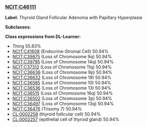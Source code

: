 
### [NCIT:C46111](http://purl.obolibrary.org/obo/NCIT_C46111)
**Label:** Thyroid Gland Follicular Adenoma with Papillary Hyperplasia

**Subclasses:** 

**Class expressions from DL-Learner:**

- Thing 55.83%
- [NCIT:C41608](http://purl.obolibrary.org/obo/NCIT_C41608) (Endocrine-Stromal Cell) 50.94%
- [NCIT:C39875](http://purl.obolibrary.org/obo/NCIT_C39875) (Loss of Chromosome 9q) 50.94%
- [NCIT:C39795](http://purl.obolibrary.org/obo/NCIT_C39795) (Loss of Chromosome 14q) 50.94%
- [NCIT:C37312](http://purl.obolibrary.org/obo/NCIT_C37312) (Loss of Chromosome 11q) 50.94%
- [NCIT:C36636](http://purl.obolibrary.org/obo/NCIT_C36636) (Loss of Chromosome 9p) 50.94%
- [NCIT:C36632](http://purl.obolibrary.org/obo/NCIT_C36632) (Loss of Chromosome 19) 50.94%
- [NCIT:C36585](http://purl.obolibrary.org/obo/NCIT_C36585) (Loss of Chromosome 10) 50.94%
- [NCIT:C36536](http://purl.obolibrary.org/obo/NCIT_C36536) (Loss of Chromosome 13) 50.94%
- [NCIT:C36515](http://purl.obolibrary.org/obo/NCIT_C36515) (Loss of Chromosome 16q) 50.94%
- [NCIT:C36502](http://purl.obolibrary.org/obo/NCIT_C36502) (Loss of Chromosome 3p) 50.94%
- [NCIT:C36497](http://purl.obolibrary.org/obo/NCIT_C36497) (Loss of Chromosome 13q) 50.94%
- [NCIT:C36476](http://purl.obolibrary.org/obo/NCIT_C36476) (Trisomy 7) 50.94%
- [CL:0002258](http://purl.obolibrary.org/obo/CL_0002258) (thyroid follicular cell) 50.94%
- [CL:0002257](http://purl.obolibrary.org/obo/CL_0002257) (epithelial cell of thyroid gland) 50.94%


